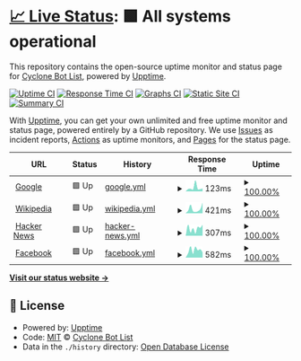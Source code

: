 # [📈 Live Status](https://Cyclone-Bot-List.github.io/uptime): <!--live status--> **🟩 All systems operational**

This repository contains the open-source uptime monitor and status page for [Cyclone Bot List](https://cyclonebots.xyz), powered by [Upptime](https://github.com/upptime/upptime).

[![Uptime CI](https://github.com/Cyclone-Bot-List/uptime/workflows/Uptime%20CI/badge.svg)](https://github.com/Cyclone-Bot-List/uptime/actions?query=workflow%3A%22Uptime+CI%22)
[![Response Time CI](https://github.com/Cyclone-Bot-List/uptime/workflows/Response%20Time%20CI/badge.svg)](https://github.com/Cyclone-Bot-List/uptime/actions?query=workflow%3A%22Response+Time+CI%22)
[![Graphs CI](https://github.com/Cyclone-Bot-List/uptime/workflows/Graphs%20CI/badge.svg)](https://github.com/Cyclone-Bot-List/uptime/actions?query=workflow%3A%22Graphs+CI%22)
[![Static Site CI](https://github.com/Cyclone-Bot-List/uptime/workflows/Static%20Site%20CI/badge.svg)](https://github.com/Cyclone-Bot-List/uptime/actions?query=workflow%3A%22Static+Site+CI%22)
[![Summary CI](https://github.com/Cyclone-Bot-List/uptime/workflows/Summary%20CI/badge.svg)](https://github.com/Cyclone-Bot-List/uptime/actions?query=workflow%3A%22Summary+CI%22)

With [Upptime](https://upptime.js.org), you can get your own unlimited and free uptime monitor and status page, powered entirely by a GitHub repository. We use [Issues](https://github.com/Cyclone-Bot-List/uptime/issues) as incident reports, [Actions](https://github.com/Cyclone-Bot-List/uptime/actions) as uptime monitors, and [Pages](https://Cyclone-Bot-List.github.io/uptime) for the status page.

<!--start: status pages-->
<!-- This summary is generated by Upptime (https://github.com/upptime/upptime) -->
<!-- Do not edit this manually, your changes will be overwritten -->
<!-- prettier-ignore -->
| URL | Status | History | Response Time | Uptime |
| --- | ------ | ------- | ------------- | ------ |
| <img alt="" src="https://icons.duckduckgo.com/ip3/www.google.com.ico" height="13"> [Google](https://www.google.com) | 🟩 Up | [google.yml](https://github.com/Cyclone-Bot-List/uptime/commits/HEAD/history/google.yml) | <details><summary><img alt="Response time graph" src="./graphs/google/response-time-week.png" height="20"> 123ms</summary><br><a href="https://Cyclone-Bot-List.github.io/uptime/history/google"><img alt="Response time 105" src="https://img.shields.io/endpoint?url=https%3A%2F%2Fraw.githubusercontent.com%2FCyclone-Bot-List%2Fuptime%2FHEAD%2Fapi%2Fgoogle%2Fresponse-time.json"></a><br><a href="https://Cyclone-Bot-List.github.io/uptime/history/google"><img alt="24-hour response time 78" src="https://img.shields.io/endpoint?url=https%3A%2F%2Fraw.githubusercontent.com%2FCyclone-Bot-List%2Fuptime%2FHEAD%2Fapi%2Fgoogle%2Fresponse-time-day.json"></a><br><a href="https://Cyclone-Bot-List.github.io/uptime/history/google"><img alt="7-day response time 123" src="https://img.shields.io/endpoint?url=https%3A%2F%2Fraw.githubusercontent.com%2FCyclone-Bot-List%2Fuptime%2FHEAD%2Fapi%2Fgoogle%2Fresponse-time-week.json"></a><br><a href="https://Cyclone-Bot-List.github.io/uptime/history/google"><img alt="30-day response time 91" src="https://img.shields.io/endpoint?url=https%3A%2F%2Fraw.githubusercontent.com%2FCyclone-Bot-List%2Fuptime%2FHEAD%2Fapi%2Fgoogle%2Fresponse-time-month.json"></a><br><a href="https://Cyclone-Bot-List.github.io/uptime/history/google"><img alt="1-year response time 105" src="https://img.shields.io/endpoint?url=https%3A%2F%2Fraw.githubusercontent.com%2FCyclone-Bot-List%2Fuptime%2FHEAD%2Fapi%2Fgoogle%2Fresponse-time-year.json"></a></details> | <details><summary><a href="https://Cyclone-Bot-List.github.io/uptime/history/google">100.00%</a></summary><a href="https://Cyclone-Bot-List.github.io/uptime/history/google"><img alt="All-time uptime 100.00%" src="https://img.shields.io/endpoint?url=https%3A%2F%2Fraw.githubusercontent.com%2FCyclone-Bot-List%2Fuptime%2FHEAD%2Fapi%2Fgoogle%2Fuptime.json"></a><br><a href="https://Cyclone-Bot-List.github.io/uptime/history/google"><img alt="24-hour uptime 100.00%" src="https://img.shields.io/endpoint?url=https%3A%2F%2Fraw.githubusercontent.com%2FCyclone-Bot-List%2Fuptime%2FHEAD%2Fapi%2Fgoogle%2Fuptime-day.json"></a><br><a href="https://Cyclone-Bot-List.github.io/uptime/history/google"><img alt="7-day uptime 100.00%" src="https://img.shields.io/endpoint?url=https%3A%2F%2Fraw.githubusercontent.com%2FCyclone-Bot-List%2Fuptime%2FHEAD%2Fapi%2Fgoogle%2Fuptime-week.json"></a><br><a href="https://Cyclone-Bot-List.github.io/uptime/history/google"><img alt="30-day uptime 100.00%" src="https://img.shields.io/endpoint?url=https%3A%2F%2Fraw.githubusercontent.com%2FCyclone-Bot-List%2Fuptime%2FHEAD%2Fapi%2Fgoogle%2Fuptime-month.json"></a><br><a href="https://Cyclone-Bot-List.github.io/uptime/history/google"><img alt="1-year uptime 100.00%" src="https://img.shields.io/endpoint?url=https%3A%2F%2Fraw.githubusercontent.com%2FCyclone-Bot-List%2Fuptime%2FHEAD%2Fapi%2Fgoogle%2Fuptime-year.json"></a></details>
| <img alt="" src="https://icons.duckduckgo.com/ip3/en.wikipedia.org.ico" height="13"> [Wikipedia](https://en.wikipedia.org) | 🟩 Up | [wikipedia.yml](https://github.com/Cyclone-Bot-List/uptime/commits/HEAD/history/wikipedia.yml) | <details><summary><img alt="Response time graph" src="./graphs/wikipedia/response-time-week.png" height="20"> 421ms</summary><br><a href="https://Cyclone-Bot-List.github.io/uptime/history/wikipedia"><img alt="Response time 215" src="https://img.shields.io/endpoint?url=https%3A%2F%2Fraw.githubusercontent.com%2FCyclone-Bot-List%2Fuptime%2FHEAD%2Fapi%2Fwikipedia%2Fresponse-time.json"></a><br><a href="https://Cyclone-Bot-List.github.io/uptime/history/wikipedia"><img alt="24-hour response time 730" src="https://img.shields.io/endpoint?url=https%3A%2F%2Fraw.githubusercontent.com%2FCyclone-Bot-List%2Fuptime%2FHEAD%2Fapi%2Fwikipedia%2Fresponse-time-day.json"></a><br><a href="https://Cyclone-Bot-List.github.io/uptime/history/wikipedia"><img alt="7-day response time 421" src="https://img.shields.io/endpoint?url=https%3A%2F%2Fraw.githubusercontent.com%2FCyclone-Bot-List%2Fuptime%2FHEAD%2Fapi%2Fwikipedia%2Fresponse-time-week.json"></a><br><a href="https://Cyclone-Bot-List.github.io/uptime/history/wikipedia"><img alt="30-day response time 275" src="https://img.shields.io/endpoint?url=https%3A%2F%2Fraw.githubusercontent.com%2FCyclone-Bot-List%2Fuptime%2FHEAD%2Fapi%2Fwikipedia%2Fresponse-time-month.json"></a><br><a href="https://Cyclone-Bot-List.github.io/uptime/history/wikipedia"><img alt="1-year response time 215" src="https://img.shields.io/endpoint?url=https%3A%2F%2Fraw.githubusercontent.com%2FCyclone-Bot-List%2Fuptime%2FHEAD%2Fapi%2Fwikipedia%2Fresponse-time-year.json"></a></details> | <details><summary><a href="https://Cyclone-Bot-List.github.io/uptime/history/wikipedia">100.00%</a></summary><a href="https://Cyclone-Bot-List.github.io/uptime/history/wikipedia"><img alt="All-time uptime 100.00%" src="https://img.shields.io/endpoint?url=https%3A%2F%2Fraw.githubusercontent.com%2FCyclone-Bot-List%2Fuptime%2FHEAD%2Fapi%2Fwikipedia%2Fuptime.json"></a><br><a href="https://Cyclone-Bot-List.github.io/uptime/history/wikipedia"><img alt="24-hour uptime 100.00%" src="https://img.shields.io/endpoint?url=https%3A%2F%2Fraw.githubusercontent.com%2FCyclone-Bot-List%2Fuptime%2FHEAD%2Fapi%2Fwikipedia%2Fuptime-day.json"></a><br><a href="https://Cyclone-Bot-List.github.io/uptime/history/wikipedia"><img alt="7-day uptime 100.00%" src="https://img.shields.io/endpoint?url=https%3A%2F%2Fraw.githubusercontent.com%2FCyclone-Bot-List%2Fuptime%2FHEAD%2Fapi%2Fwikipedia%2Fuptime-week.json"></a><br><a href="https://Cyclone-Bot-List.github.io/uptime/history/wikipedia"><img alt="30-day uptime 100.00%" src="https://img.shields.io/endpoint?url=https%3A%2F%2Fraw.githubusercontent.com%2FCyclone-Bot-List%2Fuptime%2FHEAD%2Fapi%2Fwikipedia%2Fuptime-month.json"></a><br><a href="https://Cyclone-Bot-List.github.io/uptime/history/wikipedia"><img alt="1-year uptime 100.00%" src="https://img.shields.io/endpoint?url=https%3A%2F%2Fraw.githubusercontent.com%2FCyclone-Bot-List%2Fuptime%2FHEAD%2Fapi%2Fwikipedia%2Fuptime-year.json"></a></details>
| <img alt="" src="https://icons.duckduckgo.com/ip3/news.ycombinator.com.ico" height="13"> [Hacker News](https://news.ycombinator.com) | 🟩 Up | [hacker-news.yml](https://github.com/Cyclone-Bot-List/uptime/commits/HEAD/history/hacker-news.yml) | <details><summary><img alt="Response time graph" src="./graphs/hacker-news/response-time-week.png" height="20"> 307ms</summary><br><a href="https://Cyclone-Bot-List.github.io/uptime/history/hacker-news"><img alt="Response time 325" src="https://img.shields.io/endpoint?url=https%3A%2F%2Fraw.githubusercontent.com%2FCyclone-Bot-List%2Fuptime%2FHEAD%2Fapi%2Fhacker-news%2Fresponse-time.json"></a><br><a href="https://Cyclone-Bot-List.github.io/uptime/history/hacker-news"><img alt="24-hour response time 374" src="https://img.shields.io/endpoint?url=https%3A%2F%2Fraw.githubusercontent.com%2FCyclone-Bot-List%2Fuptime%2FHEAD%2Fapi%2Fhacker-news%2Fresponse-time-day.json"></a><br><a href="https://Cyclone-Bot-List.github.io/uptime/history/hacker-news"><img alt="7-day response time 307" src="https://img.shields.io/endpoint?url=https%3A%2F%2Fraw.githubusercontent.com%2FCyclone-Bot-List%2Fuptime%2FHEAD%2Fapi%2Fhacker-news%2Fresponse-time-week.json"></a><br><a href="https://Cyclone-Bot-List.github.io/uptime/history/hacker-news"><img alt="30-day response time 287" src="https://img.shields.io/endpoint?url=https%3A%2F%2Fraw.githubusercontent.com%2FCyclone-Bot-List%2Fuptime%2FHEAD%2Fapi%2Fhacker-news%2Fresponse-time-month.json"></a><br><a href="https://Cyclone-Bot-List.github.io/uptime/history/hacker-news"><img alt="1-year response time 325" src="https://img.shields.io/endpoint?url=https%3A%2F%2Fraw.githubusercontent.com%2FCyclone-Bot-List%2Fuptime%2FHEAD%2Fapi%2Fhacker-news%2Fresponse-time-year.json"></a></details> | <details><summary><a href="https://Cyclone-Bot-List.github.io/uptime/history/hacker-news">100.00%</a></summary><a href="https://Cyclone-Bot-List.github.io/uptime/history/hacker-news"><img alt="All-time uptime 99.97%" src="https://img.shields.io/endpoint?url=https%3A%2F%2Fraw.githubusercontent.com%2FCyclone-Bot-List%2Fuptime%2FHEAD%2Fapi%2Fhacker-news%2Fuptime.json"></a><br><a href="https://Cyclone-Bot-List.github.io/uptime/history/hacker-news"><img alt="24-hour uptime 100.00%" src="https://img.shields.io/endpoint?url=https%3A%2F%2Fraw.githubusercontent.com%2FCyclone-Bot-List%2Fuptime%2FHEAD%2Fapi%2Fhacker-news%2Fuptime-day.json"></a><br><a href="https://Cyclone-Bot-List.github.io/uptime/history/hacker-news"><img alt="7-day uptime 100.00%" src="https://img.shields.io/endpoint?url=https%3A%2F%2Fraw.githubusercontent.com%2FCyclone-Bot-List%2Fuptime%2FHEAD%2Fapi%2Fhacker-news%2Fuptime-week.json"></a><br><a href="https://Cyclone-Bot-List.github.io/uptime/history/hacker-news"><img alt="30-day uptime 99.92%" src="https://img.shields.io/endpoint?url=https%3A%2F%2Fraw.githubusercontent.com%2FCyclone-Bot-List%2Fuptime%2FHEAD%2Fapi%2Fhacker-news%2Fuptime-month.json"></a><br><a href="https://Cyclone-Bot-List.github.io/uptime/history/hacker-news"><img alt="1-year uptime 99.90%" src="https://img.shields.io/endpoint?url=https%3A%2F%2Fraw.githubusercontent.com%2FCyclone-Bot-List%2Fuptime%2FHEAD%2Fapi%2Fhacker-news%2Fuptime-year.json"></a></details>
| <img alt="" src="https://icons.duckduckgo.com/ip3/facebook.com.ico" height="13"> [Facebook](https://facebook.com) | 🟩 Up | [facebook.yml](https://github.com/Cyclone-Bot-List/uptime/commits/HEAD/history/facebook.yml) | <details><summary><img alt="Response time graph" src="./graphs/facebook/response-time-week.png" height="20"> 582ms</summary><br><a href="https://Cyclone-Bot-List.github.io/uptime/history/facebook"><img alt="Response time 496" src="https://img.shields.io/endpoint?url=https%3A%2F%2Fraw.githubusercontent.com%2FCyclone-Bot-List%2Fuptime%2FHEAD%2Fapi%2Ffacebook%2Fresponse-time.json"></a><br><a href="https://Cyclone-Bot-List.github.io/uptime/history/facebook"><img alt="24-hour response time 1195" src="https://img.shields.io/endpoint?url=https%3A%2F%2Fraw.githubusercontent.com%2FCyclone-Bot-List%2Fuptime%2FHEAD%2Fapi%2Ffacebook%2Fresponse-time-day.json"></a><br><a href="https://Cyclone-Bot-List.github.io/uptime/history/facebook"><img alt="7-day response time 582" src="https://img.shields.io/endpoint?url=https%3A%2F%2Fraw.githubusercontent.com%2FCyclone-Bot-List%2Fuptime%2FHEAD%2Fapi%2Ffacebook%2Fresponse-time-week.json"></a><br><a href="https://Cyclone-Bot-List.github.io/uptime/history/facebook"><img alt="30-day response time 491" src="https://img.shields.io/endpoint?url=https%3A%2F%2Fraw.githubusercontent.com%2FCyclone-Bot-List%2Fuptime%2FHEAD%2Fapi%2Ffacebook%2Fresponse-time-month.json"></a><br><a href="https://Cyclone-Bot-List.github.io/uptime/history/facebook"><img alt="1-year response time 496" src="https://img.shields.io/endpoint?url=https%3A%2F%2Fraw.githubusercontent.com%2FCyclone-Bot-List%2Fuptime%2FHEAD%2Fapi%2Ffacebook%2Fresponse-time-year.json"></a></details> | <details><summary><a href="https://Cyclone-Bot-List.github.io/uptime/history/facebook">100.00%</a></summary><a href="https://Cyclone-Bot-List.github.io/uptime/history/facebook"><img alt="All-time uptime 99.99%" src="https://img.shields.io/endpoint?url=https%3A%2F%2Fraw.githubusercontent.com%2FCyclone-Bot-List%2Fuptime%2FHEAD%2Fapi%2Ffacebook%2Fuptime.json"></a><br><a href="https://Cyclone-Bot-List.github.io/uptime/history/facebook"><img alt="24-hour uptime 100.00%" src="https://img.shields.io/endpoint?url=https%3A%2F%2Fraw.githubusercontent.com%2FCyclone-Bot-List%2Fuptime%2FHEAD%2Fapi%2Ffacebook%2Fuptime-day.json"></a><br><a href="https://Cyclone-Bot-List.github.io/uptime/history/facebook"><img alt="7-day uptime 100.00%" src="https://img.shields.io/endpoint?url=https%3A%2F%2Fraw.githubusercontent.com%2FCyclone-Bot-List%2Fuptime%2FHEAD%2Fapi%2Ffacebook%2Fuptime-week.json"></a><br><a href="https://Cyclone-Bot-List.github.io/uptime/history/facebook"><img alt="30-day uptime 100.00%" src="https://img.shields.io/endpoint?url=https%3A%2F%2Fraw.githubusercontent.com%2FCyclone-Bot-List%2Fuptime%2FHEAD%2Fapi%2Ffacebook%2Fuptime-month.json"></a><br><a href="https://Cyclone-Bot-List.github.io/uptime/history/facebook"><img alt="1-year uptime 99.99%" src="https://img.shields.io/endpoint?url=https%3A%2F%2Fraw.githubusercontent.com%2FCyclone-Bot-List%2Fuptime%2FHEAD%2Fapi%2Ffacebook%2Fuptime-year.json"></a></details>

<!--end: status pages-->

[**Visit our status website →**](https://Cyclone-Bot-List.github.io/uptime)

## 📄 License

- Powered by: [Upptime](https://github.com/upptime/upptime)
- Code: [MIT](./LICENSE) © [Cyclone Bot List](https://cyclonebots.xyz)
- Data in the `./history` directory: [Open Database License](https://opendatacommons.org/licenses/odbl/1-0/)
